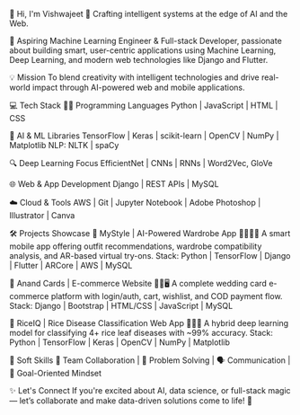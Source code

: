 👋 Hi, I'm Vishwajeet
🚀 Crafting intelligent systems at the edge of AI and the Web.

🎯 Aspiring Machine Learning Engineer & Full-stack Developer, passionate about building smart, user-centric applications using Machine Learning, Deep Learning, and modern web technologies like Django and Flutter.

💡 Mission
To blend creativity with intelligent technologies and drive real-world impact through AI-powered web and mobile applications.

💻 Tech Stack
👨‍💻 Programming Languages
Python | JavaScript | HTML | CSS

🧠 AI & ML Libraries
TensorFlow | Keras | scikit-learn | OpenCV | NumPy | Matplotlib
NLP: NLTK | spaCy

🔍 Deep Learning Focus
EfficientNet | CNNs | RNNs | Word2Vec, GloVe

🌐 Web & App Development
Django | REST APIs | MySQL

☁️ Cloud & Tools
AWS | Git | Jupyter Notebook | Adobe Photoshop | Illustrator | Canva

🛠️ Projects Showcase
🧥 MyStyle | AI-Powered Wardrobe App
👕🤖📱🌿
A smart mobile app offering outfit recommendations, wardrobe compatibility analysis, and AR-based virtual try-ons.
Stack: Python | TensorFlow | Django | Flutter | ARCore | AWS | MySQL

💌 Anand Cards | E-commerce Website
🛒💍🖥️
A complete wedding card e-commerce platform with login/auth, cart, wishlist, and COD payment flow.
Stack: Django | Bootstrap | HTML/CSS | JavaScript | MySQL

🌾 RiceIQ | Rice Disease Classification Web App
🌿🔬📸
A hybrid deep learning model for classifying 4+ rice leaf diseases with ~99% accuracy.
Stack: Python | TensorFlow | Keras | OpenCV | NumPy | Matplotlib

🔧 Soft Skills
👥 Team Collaboration | 🧠 Problem Solving | 🗣 Communication | 🎯 Goal-Oriented Mindset

✨ Let's Connect
If you're excited about AI, data science, or full-stack magic — let’s collaborate and make data-driven solutions come to life! 🌟
